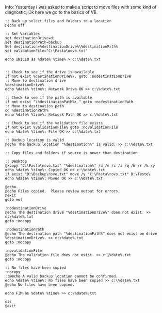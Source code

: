 <p>Info: Yesterday i was asked to make a script to move files with some kind of diagnostic, Ok here we go to the basics of VB.</p>

<pre class="prettyprint"><code>:: Back up select files and folders to a location
@echo off

:: Set Variables
set destinationDrive=d:
set destinationPath=backup
Set destination=%destinationDrive%\%destinationPath%
set validationFile="C:\Pasta\novo.txt"

echo INICIO às %date% %time% > c:\%date%.txt


:: Check to see if the drive is available
if not exist %destinationDrive%\. goto :nodestinationDrive 
:: Move to destination drive
%destinationDrive%
echo %date% %time%: Network Drive OK >> c:\%date%.txt

:: Check to see if the path is available
if not exist "\%destinationPath%\." goto :nodestinationPath
:: Move to destination path
cd %destinationPath%
echo %date% %time%: Network Path OK >> c:\%date%.txt

:: Check to see if the validation file exists
if not exist %validationFile% goto :novalidationFile
echo %date% %time%: File OK >> c:\%date%.txt

:: Backup location is valid
@echo The backup location "%destination%" is valid. >> c:\%date%.txt

:: Copy files and folders if source is newer than destination

:: Desktop
@xcopy "C:\Pasta\novo.txt" "%destination%" /d /e /c /i /q /h /r /k /y
echo %date% %time%: Copied OK >> c:\%date%.txt
if exist "D:\Backup\novo.txt" move /y "C:\Pasta\novo.txt" D:\Teste\ 
echo %date% %time%: Moved OK >> c:\%date%.txt

@echo.
@echo Files copied.  Please review output for errors.
@exit
goto eof

:nodestinationDrive
@echo The destination drive "%destinationDrive%" does not exist. >> c:\%date%.txt
goto :nocopy

:nodestinationPath
@echo The destination path "%destinationPath%" does not exist on drive %destinationDrive%. >> c:\%date%.txt
goto :nocopy

:novalidationFile
@echo The validation file does not exist. >> c:\%date%.txt
goto :nocopy

:: No files have been copied
:nocopy
::@echo A valid backup location cannot be confirmed.
echo %date% %time%: No files have been copied >> c:\%date%.txt
@echo No files have been copied.

echo FIM às %date% %time% >> c:\%date%.txt

cls
@exit
</code></pre>



